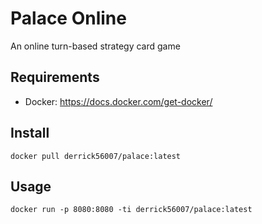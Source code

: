 # Palace Online
An online turn-based strategy card game

Requirements
------------

- Docker: https://docs.docker.com/get-docker/

Install
--------------

```
docker pull derrick56007/palace:latest
```

Usage
------------

```
docker run -p 8080:8080 -ti derrick56007/palace:latest
